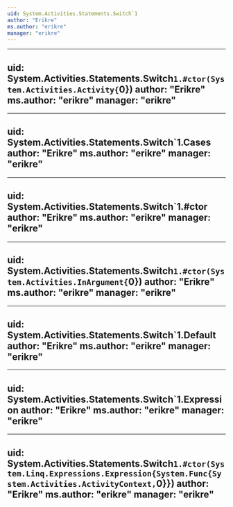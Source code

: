 ```yaml
---
uid: System.Activities.Statements.Switch`1
author: "Erikre"
ms.author: "erikre"
manager: "erikre"
---
```


---
uid: System.Activities.Statements.Switch`1.#ctor(System.Activities.Activity{`0})
author: "Erikre"
ms.author: "erikre"
manager: "erikre"
---

---
uid: System.Activities.Statements.Switch`1.Cases
author: "Erikre"
ms.author: "erikre"
manager: "erikre"
---

---
uid: System.Activities.Statements.Switch`1.#ctor
author: "Erikre"
ms.author: "erikre"
manager: "erikre"
---

---
uid: System.Activities.Statements.Switch`1.#ctor(System.Activities.InArgument{`0})
author: "Erikre"
ms.author: "erikre"
manager: "erikre"
---

---
uid: System.Activities.Statements.Switch`1.Default
author: "Erikre"
ms.author: "erikre"
manager: "erikre"
---

---
uid: System.Activities.Statements.Switch`1.Expression
author: "Erikre"
ms.author: "erikre"
manager: "erikre"
---

---
uid: System.Activities.Statements.Switch`1.#ctor(System.Linq.Expressions.Expression{System.Func{System.Activities.ActivityContext,`0}})
author: "Erikre"
ms.author: "erikre"
manager: "erikre"
---
